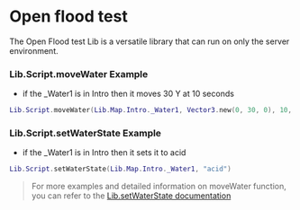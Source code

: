 # Open flood test
The Open Flood test Lib is a versatile library that can run on only the server environment.

### Lib.Script.moveWater Example
- if the _Water1 is in Intro then it moves 30 Y at 10 seconds
```lua
Lib.Script.moveWater(Lib.Map.Intro._Water1, Vector3.new(0, 30, 0), 10, true)
```

### Lib.Script.setWaterState Example
- if the _Water1 is in Intro then it sets it to acid
```lua
Lib.Script.setWaterState(Lib.Map.Intro._Water1, "acid")
```
> For more examples and detailed information on moveWater function, you can refer to the [Lib.setWaterState documentation](openfloodtest/Lib.setWaterState.md)